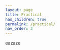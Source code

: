 ```yaml
---
layout: page
title: Practical
has_children: true
permalink: /practical/
nav_order: 3
---
```


eazaze